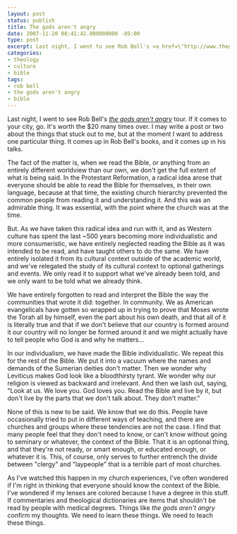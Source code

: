 ```yaml
---
layout: post
status: publish
title: The gods aren't angry
date: 2007-11-20 08:41:42.000000000 -05:00
type: post
excerpt: Last night, I went to see Rob Bell's <a href=\"http://www.thegodsarentangry.com/\"><em>the gods aren't angry</em></a> tour. If it comes to your city, go. It's worth the $20 many times over. I may write a post or two about the things that stuck out to me, but at the moment I want to address one particular thing. It comes up in Rob Bell's books, and it comes up in his talks.
categories:
- theology
- culture
- bible
tags:
- rob bell
- the gods aren't angry
- bible
---
```

Last night, I went to see Rob Bell's <a href="http://www.thegodsarentangry.com/"><em>the gods aren't angry</em></a> tour. If it comes to your city, go. It's worth the $20 many times over. I may write a post or two about the things that stuck out to me, but at the moment I want to address one particular thing. It comes up in Rob Bell's books, and it comes up in his talks.

The fact of the matter is, when we read the Bible, or anything from an entirely different worldview than our own, we don't get the full extent of what is being said. In the Protestant Reformation, a radical idea arose that everyone should be able to read the Bible for themselves, in their own language, because at that time, the existing church hierarchy prevented the common people from reading it and understanding it. And this was an admirable thing. It was essential, with the point where the church was at the time.

But. As we have taken this radical idea and run with it, and as Western culture has spent the last ~500 years becoming more individualistic and more consumeristic, we have entirely neglected reading the Bible as it was intended to be read, and have taught others to do the same. We have entirely isolated it from its cultural context outside of the academic world, and we've relegated the study of its cultural context to optional gatherings and events. We only read it to support what we've already been told, and we only want to be told what we already think.

We have entirely forgotten to read and interpret the Bible the way the communities that wrote it did: together. In community. We as American evangelicals have gotten so wrapped up in trying to prove that Moses wrote the Torah all by himself, even the part about his own death, and that all of it is literally true and that if we don't believe that our country is formed around it our country will no longer be formed around it and we might actually have to tell people who God is and why he matters...

In our individualism, we have made the Bible individualistic. We repeat this for the rest of the Bible. We put it into a vacuum where the names and demands of the Sumerian deities don't matter. Then we wonder why Leviticus makes God look like a bloodthirsty tyrant. We wonder why our religion is viewed as backward and irrelevant. And then we lash out, saying, "Look at us. We love you. God loves you. Read the Bible and live by it, but don't live by the parts that we don't talk about. They don't matter."

None of this is new to be said. We know that we do this. People have occasionally tried to put in different ways of teaching, and there are churches and groups where these tendencies are not the case. I find that many people feel that they don't need to know, or can't know without going to seminary or whatever, the context of the Bible. That it is an optional thing, and that they're not ready, or smart enough, or educated enough, or whatever it is. This, of course, only serves to further entrench the divide between "clergy" and "laypeople" that is a terrible part of most churches.

As I've watched this happen in my church experiences, I've often wondered if I'm right in thinking that everyone should know the context of the Bible. I've wondered if my lenses are colored because I have a degree in this stuff. If commentaries and theological dictionaries are items that shouldn't be read by people with medical degrees. Things like <em>the gods aren't angry</em> confirm my thoughts. We need to learn these things. We need to teach these things.
